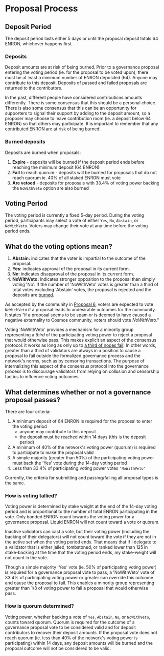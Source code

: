 <!--
order: 2
-->

# Proposal Process

## Deposit Period

The deposit period lasts either 5 days or until the proposal deposit totals 64 ENRON, whichever happens first.

### Deposits

Deposit amounts are at risk of being burned. Prior to a governance proposal entering the voting period (ie. for the proposal to be voted upon), there must be at least a minimum number of ENRON deposited (64). Anyone may contribute to this deposit. Deposits of passed and failed proposals are returned to the contributors.

In the past, different people have considered contributions amounts differently. There is some consensus that this should be a personal choice. There is also some consensus that this can be an opportunity for supporters to signal their support by adding to the deposit amount, so a proposer may choose to leave contribution room (ie. a deposit below 64 ENRON) so that others may participate. It is important to remember that any contributed ENRON are at risk of being burned.

### Burned deposits

Deposits are burned when proposals:

1. **Expire** - deposits will be burned if the deposit period ends before reaching the minimum deposit (64 ENRON)
2. **Fail** to reach quorum - deposits will be burned for proposals that do not reach quorum ie. 40% of all staked ENRON must vote
3. **Are vetoed** - deposits for proposals with 33.4% of voting power backing the `NoWithVeto` option are also burned

## Voting Period

The voting period is currently a fixed 5-day period. During the voting period, participants may select a vote of either `Yes`, `No`, `Abstain`, or `NoWithVeto`. Voters may change their vote at any time before the voting period ends.

## What do the voting options mean?

1. **Abstain:** indicates that the voter is impartial to the outcome of the proposal.
2. **Yes:** indicates approval of the proposal in its current form.
3. **No:** indicates disapproval of the proposal in its current form.
4. **NoWithVeto:** indicates stronger opposition to the proposal than simply voting 'No'. If the number of 'NoWithVeto' votes is greater than a third of total votes excluding 'Abstain' votes, the proposal is rejected and the deposits are [burned](#burned-deposits).

As accepted by the community in [Proposal 6](https://ipfs.io/ipfs/QmRtR7qkeaZCpCzHDwHgJeJAZdTrbmHLxFDYXhw7RoF1pp), voters are expected to vote `NoWithVeto` if a proposal leads to undesirable outcomes for the community. It states “if a proposal seems to be spam or is deemed to have caused a negative externality to Cosmos community, voters should vote *NoWithVeto*.”

Voting 'NoWithVeto' provides a mechanism for a minority group representing a *third* of the participating voting power to reject a proposal that would otherwise pass. This makes explicit an aspect of the consensus protocol: it works as long as only up to [a third of nodes fail](https://docs.tendermint.com/v0.35/introduction/what-is-tendermint.html). In other words, greater than a third of validators are always in a position to cause a proposal to fail outside the formalized governance process and the network's norms, such as by censoring transactions. The purpose of internalizing this aspect of the consensus protocol into the governance process is to discourage validators from relying on collusion and censorship tactics to influence voting outcomes.

## What determines whether or not a governance proposal passes?

There are four criteria:

1. A minimum deposit of 64 ENRON is required for the proposal to enter the voting period
   - anyone may contribute to this deposit
   - the deposit must be reached within 14 days (this is the deposit period)
2. A minimum of 40% of the network's voting power (quorum) is required to participate to make the proposal valid
3. A simple majority (greater than 50%) of the participating voting power must back the 'Yes' vote during the 14-day voting period
4. Less than 33.4% of participating voting power votes `'NoWithVeto'`

Currently, the criteria for submitting and passing/failing all proposal types is the same.

### How is voting tallied?

Voting power is determined by stake weight at the end of the 14-day voting period and is proportional to the number of total ENRON participating in the vote. Only bonded ENRON count towards the voting power for a governance proposal. Liquid ENRON will not count toward a vote or quorum.

Inactive validators can cast a vote, but their voting power (including the backing of their delegators) will not count toward the vote if they are not in the active set when the voting period ends. That means that if I delegate to a validator that is either jailed, tombstoned, or ranked lower than 125 in stake-backing at the time that the voting period ends, my stake-weight will not count in the vote.

Though a simple majority 'Yes' vote (ie. 50% of participating voting power) is required for a governance proposal vote to pass, a 'NoWithVeto' vote of 33.4% of participating voting power or greater can override this outcome and cause the proposal to fail. This enables a minority group representing greater than 1/3 of voting power to fail a proposal that would otherwise pass.

### How is quorum determined?

Voting power, whether backing a vote of `Yes`, `Abstain`, `No`, or `NoWithVeto`, counts toward quorum. Quorum is required for the outcome of a governance proposal vote to be considered valid and for deposit contributors to recover their deposit amounts. If the proposal vote does not reach quorum (ie. less than 40% of the network's voting power is participating) within 14 days, any deposit amounts will be burned and the proposal outcome will not be considered to be valid.
